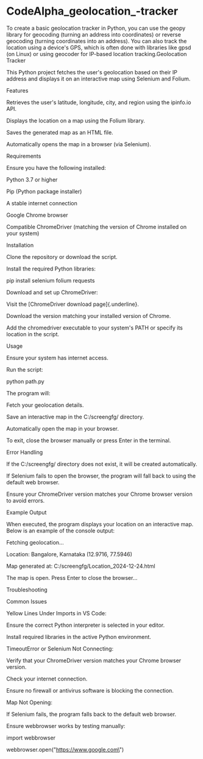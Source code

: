 # CodeAlpha_geolocation_-tracker
To create a basic geolocation tracker in Python, you can use the geopy library for geocoding (turning an address into coordinates) or reverse geocoding (turning coordinates into an address). You can also track the location using a device's GPS, which is often done with libraries like gpsd (on Linux) or using geocoder for IP-based location tracking.Geolocation Tracker

This Python project fetches the user's geolocation based on their IP address and displays it on an interactive map using Selenium and Folium.

Features

Retrieves the user's latitude, longitude, city, and region using the ipinfo.io API.

Displays the location on a map using the Folium library.

Saves the generated map as an HTML file.

Automatically opens the map in a browser (via Selenium).

Requirements

Ensure you have the following installed:

Python 3.7 or higher

Pip (Python package installer)

A stable internet connection

Google Chrome browser

Compatible ChromeDriver (matching the version of Chrome installed on your system)

Installation

Clone the repository or download the script.

Install the required Python libraries:

pip install selenium folium requests

Download and set up ChromeDriver:

Visit the [ChromeDriver download page]{.underline}.

Download the version matching your installed version of Chrome.

Add the chromedriver executable to your system's PATH or specify its location in the script.

Usage

Ensure your system has internet access.

Run the script:

python path.py

The program will:

Fetch your geolocation details.

Save an interactive map in the C:/screengfg/ directory.

Automatically open the map in your browser.

To exit, close the browser manually or press Enter in the terminal.

Error Handling

If the C:/screengfg/ directory does not exist, it will be created automatically.

If Selenium fails to open the browser, the program will fall back to using the default web browser.

Ensure your ChromeDriver version matches your Chrome browser version to avoid errors.

Example Output

When executed, the program displays your location on an interactive map. Below is an example of the console output:

Fetching geolocation...

Location: Bangalore, Karnataka (12.9716, 77.5946)

Map generated at: C:/screengfg/Location_2024-12-24.html

The map is open. Press Enter to close the browser...

Troubleshooting

Common Issues

Yellow Lines Under Imports in VS Code:

Ensure the correct Python interpreter is selected in your editor.

Install required libraries in the active Python environment.

TimeoutError or Selenium Not Connecting:

Verify that your ChromeDriver version matches your Chrome browser version.

Check your internet connection.

Ensure no firewall or antivirus software is blocking the connection.

Map Not Opening:

If Selenium fails, the program falls back to the default web browser.

Ensure webbrowser works by testing manually:

import webbrowser

webbrowser.open("https://www.google.com\")

